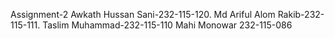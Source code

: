 Assignment-2
Awkath Hussan Sani-232-115-120.
Md Ariful Alom Rakib-232-115-111.
Taslim Muhammad-232-115-110
Mahi Monowar 232-115-086
